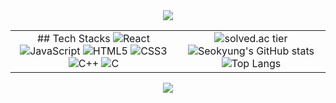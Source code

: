<div align="center">
  <img src="https://capsule-render.vercel.app/api?section=header&type=waving&color=timeGradient&height=270&text=Welcome!🙌&fontSize=60&fontAlign=75&fontAlignY=33&desc=I'm%20Seokyung,%20FE%20Developer👩🏻‍💻&descSize=42&descAlign=63&descAlignY=55" />
  
  | | |
  | :---: | :---: |
  | ## Tech Stacks ![React](https://img.shields.io/badge/React-61DAFB?style=flat&logo=React&logoColor=white) ![JavaScript](https://img.shields.io/badge/JavaScript-F7DF1E?style=flat&logo=JavaScript&logoColor=white) ![HTML5](https://img.shields.io/badge/HTML5-E34F26?style=flat&logo=HTML5&logoColor=white) ![CSS3](https://img.shields.io/badge/CSS3-1572B6?style=flat&logo=CSS3&logoColor=white) ![C++](https://img.shields.io/badge/C++-00599C?style=flat&logo=C%2B%2B&logoColor=white) ![C](https://img.shields.io/badge/C-A8B9CC?style=flat&logo=C&logoColor=white) | ![solved.ac tier](http://mazassumnida.wtf/api/generate_badge?boj=xuejd17) ![Seokyung's GitHub stats](https://github-readme-stats.vercel.app/api?username=Seokyung&theme=dark&show_icons=true) ![Top Langs](https://github-readme-stats.vercel.app/api/top-langs/?username=Seokyung&theme=dark&layout=compact) |

  
  <img src="https://capsule-render.vercel.app/api?section=footer&type=waving&color=timeGradient&height=200" />
</div>

<!--
**Seokyung/Seokyung** is a ✨ _special_ ✨ repository because its `README.md` (this file) appears on your GitHub profile.

Here are some ideas to get you started:

- 🔭 I’m currently working on ...
- 🌱 I’m currently learning ...
- 👯 I’m looking to collaborate on ...
- 🤔 I’m looking for help with ...
- 💬 Ask me about ...
- 📫 How to reach me: ...
- 😄 Pronouns: ...
- ⚡ Fun fact: ...
-->
